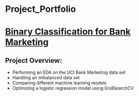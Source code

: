 # Project_Portfolio  
  
  
# [Binary Classification for Bank Marketing](https://github.com/Reik96/Bank_Marketing_Project)


## Project Overview:

* Performing an EDA on the UCI Bank Marketing data set
* Handling an imbalanced data set
* Comparing different machine learning models 
* Optimizing a logistic regression model using GridSearchCV

